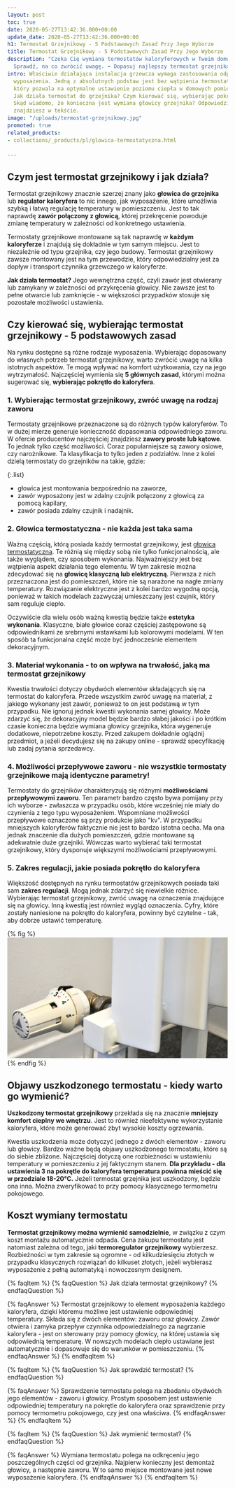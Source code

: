 ```yaml
---
layout: post
toc: true
date: 2020-05-27T13:42:36.000+00:00
update_date: 2020-05-27T13:42:36.000+00:00
h1: Termostat Grzejnikowy - 5 Podstawowych Zasad Przy Jego Wyborze
title: Termostat Grzejnikowy - 5 Podstawowych Zasad Przy Jego Wyborze
description: "Czeka Cię wymiana termostatów kaloryferowych w Twoim domu? \U0001F3E0
  Sprawdź, na co zwrócić uwagę. ➡️ Dopasuj najlepszy termostat grzejnikowy."
intro: Właściwie działająca instalacja grzewcza wymaga zastosowania odpowiedniego
  wyposażenia. Jedną z absolutnych podstaw jest bez wątpienia termostat grzejnikowy,
  który pozwala na optymalne ustawienie poziomu ciepła w domowych pomieszczeniach.
  Jak działa termostat do grzejnika? Czym kierować się, wybierając pokrętło do kaloryfera?
  Skąd wiadomo, że konieczna jest wymiana głowicy grzejnika? Odpowiedzi na te pytania
  znajdziesz w tekście.
image: "/uploads/termostat-grzejnikowy.jpg"
promoted: true
related_products:
- collections/_products/pl/glowica-termostatyczna.html

---
```

## Czym jest termostat grzejnikowy i jak działa?

Termostat grzejnikowy znacznie szerzej znany jako **głowica do grzejnika** lub **regulator kaloryfera** to nic innego, jak wyposażenie, które umożliwia szybką i łatwą regulację temperatury w pomieszczeniu. Jest to tak naprawdę **zawór połączony z głowicą**, której przekręcenie powoduje zmianę temperatury w zależności od konkretnego ustawienia.

Termostaty grzejnikowe montowane są tak naprawdę w **każdym kaloryferze** i znajdują się dokładnie w tym samym miejscu. Jest to niezależnie od typu grzejnika, czy jego budowy. Termostat grzejnikowy zawsze montowany jest na tym przewodzie, który odpowiedzialny jest za dopływ i transport czynnika grzewczego w kaloryferze.

**Jak działa termostat?** Jego wewnętrzna część, czyli zawór jest otwierany lub zamykany w zależności od przykręcenia głowicy. Nie zawsze jest to pełne otwarcie lub zamknięcie - w większości przypadków stosuje się pozostałe możliwości ustawienia.

## Czy kierować się, wybierając termostat grzejnikowy - 5 podstawowych zasad

Na rynku dostępne są różne rodzaje wyposażenia. Wybierając dopasowany do własnych potrzeb termostat grzejnikowy, warto zwrócić uwagę na kilka istotnych aspektów. Te mogą wpływać na komfort użytkowania, czy na jego wytrzymałość. Najczęściej wymienia się **5 głównych zasad**, którymi można sugerować się, **wybierając pokrętło do kaloryfera**.

### 1. Wybierając termostat grzejnikowy, zwróć uwagę na rodzaj zaworu

Termostaty grzejnikowe przeznaczone są do różnych typów kaloryferów. To w dużej mierze generuje konieczność dopasowania odpowiedniego zaworu. W ofercie producentów najczęściej znajdziesz **zawory proste lub kątowe**. To jednak tylko część możliwości. Coraz popularniejsze są zawory osiowe, czy narożnikowe. Ta klasyfikacja to tylko jeden z podziałów. Inne z kolei dzielą termostaty do grzejników na takie, gdzie:

{:.list}

* głowica jest montowania bezpośrednio na zaworze,
* zawór wyposażony jest w zdalny czujnik połączony z głowicą za pomocą kapilary,
* zawór posiada zdalny czujnik i nadajnik.

### 2. Głowica termostatyczna - nie każda jest taka sama

Ważną częścią, którą posiada każdy termostat grzejnikowy, jest [głowica termostatyczna](https://millto.com/pl/produkty/glowica-termostatyczna.html). Te różnią się między sobą nie tylko funkcjonalnością, ale także wyglądem, czy sposobem wykonania. Najważniejszy jest bez wątpienia aspekt działania tego elementu. W tym zakresie można zdecydować się na **głowicę klasyczną lub elektryczną**. Pierwsza z nich przeznaczona jest do pomieszczeń, które nie są narażone na nagłe zmiany temperatury. Rozwiązanie elektryczne jest z kolei bardzo wygodną opcją, ponieważ w takich modelach zazwyczaj umieszczany jest czujnik, który sam reguluje ciepło.

Oczywiście dla wielu osób ważną kwestią będzie także **estetyka wykonania**. Klasyczne, białe głowice coraz częściej zastępowane są odpowiednikami ze srebrnymi wstawkami lub kolorowymi modelami. W ten sposób ta funkcjonalna część może być jednocześnie elementem dekoracyjnym.

### 3. Materiał wykonania - to on wpływa na trwałość, jaką ma termostat grzejnikowy

Kwestia trwałości dotyczy obydwóch elementów składających się na termostat do kaloryfera. Przede wszystkim zwróć uwagę na materiał, z jakiego wykonany jest zawór, ponieważ to on jest podstawą w tym przypadku. Nie ignoruj jednak kwestii wykonania samej głowicy. Może zdarzyć się, że dekoracyjny model będzie bardzo słabej jakości i po krótkim czasie konieczna będzie wymiana głowicy grzejnika, która wygeneruje dodatkowe, niepotrzebne koszty. Przed zakupem dokładnie oglądnij przedmiot, a jeżeli decydujesz się na zakupy online - sprawdź specyfikację lub zadaj pytania sprzedawcy.

### 4. Możliwości przepływowe zaworu - nie wszystkie termostaty grzejnikowe mają identyczne parametry!

Termostaty do grzejników charakteryzują się różnymi **możliwościami przepływowymi zaworu**. Ten parametr bardzo często bywa pomijany przy ich wyborze - zwłaszcza w przypadku osób, które wcześniej nie miały do czynienia z tego typu wyposażeniem. Wspomniane możliwości przepływowe oznaczone są przy produkcie jako "kv". W przypadku mniejszych kaloryferów faktycznie nie jest to bardzo istotna cecha. Ma ona jednak znaczenie dla dużych pomieszczeń, gdzie montowane są adekwatnie duże grzejniki. Wówczas warto wybierać taki termostat grzejnikowy, który dysponuje większymi możliwościami przepływowymi.

### 5. Zakres regulacji, jakie posiada pokrętło do kaloryfera

Większość dostępnych na rynku termostatów grzejnikowych posiada taki sam **zakres regulacji**. Mogą jednak zdarzyć się niewielkie różnice. Wybierając termostat grzejnikowy, zwróć uwagę na oznaczenia znajdujące się na głowicy. Inną kwestią jest również wygląd oznaczenia. Cyfry, które zostały naniesione na pokrętło do kaloryfera, powinny być czytelne - tak, aby dobrze ustawić temperaturę.

{% fig %}
![Zakres regulacji, jakie posiada pokrętło do kaloryfera](/uploads/termostat-grzejnikowy-1.jpg "Zakres regulacji, jakie posiada pokrętło do kaloryfera")
{% endfig %}

## Objawy uszkodzonego termostatu - kiedy warto go wymienić?

**Uszkodzony termostat grzejnikowy** przekłada się na znacznie **mniejszy komfort cieplny we wnętrzu**. Jest to również nieefektywne wykorzystanie kaloryfera, które może generować zbyt wysokie koszty ogrzewania.

Kwestia uszkodzenia może dotyczyć jednego z dwóch elementów - zaworu lub głowicy. Bardzo ważne będą objawy uszkodzonego termostatu, które są do siebie zbliżone. Najczęściej dotyczą one rozbieżności w ustawieniu temperatury w pomieszczeniu z jej faktycznym stanem. **Dla przykładu - dla ustawienia 3 na pokrętle do kaloryfera temperatura powinna mieścić się w przedziale 18-20°C.** Jeżeli termostat grzejnika jest uszkodzony, będzie ona inna. Można zweryfikować to przy pomocy klasycznego termometru pokojowego.

## Koszt wymiany termostatu

**Termostat grzejnikowy można wymienić samodzielnie**, w związku z czym koszt montażu automatycznie odpada. Cena zakupu termostatu jest natomiast zależna od tego, jaki **termoregulator grzejnikowy** wybierzesz. Rozbieżności w tym zakresie są ogromne - od kilkudziesięciu złotych w przypadku klasycznych rozwiązań do kilkuset złotych, jeżeli wybierasz wyposażenie z pełną automatyką i nowoczesnym designem.

{% faqItem %}
{% faqQuestion %}
Jak działa termostat grzejnikowy?
{% endfaqQuestion %}

{% faqAnswer %}
Termostat grzejnikowy to element wyposażenia każdego kaloryfera, dzięki któremu możliwe jest ustawienie odpowiedniej temperatury. Składa się z dwóch elementów: zaworu oraz głowicy. Zawór otwiera i zamyka przepływ czynnika odpowiedzialnego za nagrzanie kaloryfera - jest on sterowany przy pomocy głowicy, na której ustawia się odpowiednią temperaturę. W nowszych modelach ciepło ustawiane jest automatycznie i dopasowuje się do warunków w pomieszczeniu.
{% endfaqAnswer %}
{% endfaqItem %}

{% faqItem %}
{% faqQuestion %}
Jak sprawdzić termostat?
{% endfaqQuestion %}

{% faqAnswer %}
Sprawdzenie termostatu polega na zbadaniu obydwóch jego elementów - zaworu i głowicy. Prostym sposobem jest ustawienie odpowiedniej temperatury na pokrętle do kaloryfera oraz sprawdzenie przy pomocy termometru pokojowego, czy jest ona właściwa.
{% endfaqAnswer %}
{% endfaqItem %}

{% faqItem %}
{% faqQuestion %}
Jak wymienić termostat?
{% endfaqQuestion %}

{% faqAnswer %}
Wymiana termostatu polega na odkręceniu jego poszczególnych części od grzejnika. Najpierw konieczny jest demontaż głowicy, a następnie zaworu. W to samo miejsce montowane jest nowe wyposażenie kaloryfera.
{% endfaqAnswer %}
{% endfaqItem %}